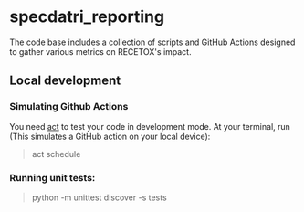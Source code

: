 # specdatri_reporting
The code base includes a collection of scripts and GitHub Actions designed to gather various metrics on RECETOX's impact.

## Local development

### Simulating Github Actions

You need [act](https://nektosact.com/) to test your code in development mode.
At your terminal, run (This simulates a GitHub action on your local device):

> act schedule


### Running unit tests:

>  python -m unittest discover -s tests
